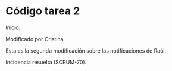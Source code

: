 # Código tarea 2

Inicio.

Modificado por Cristina 

Esta es la segunda modificación sobre las notificaciones de Raúl.

Incidencia resuelta (SCRUM-70).
